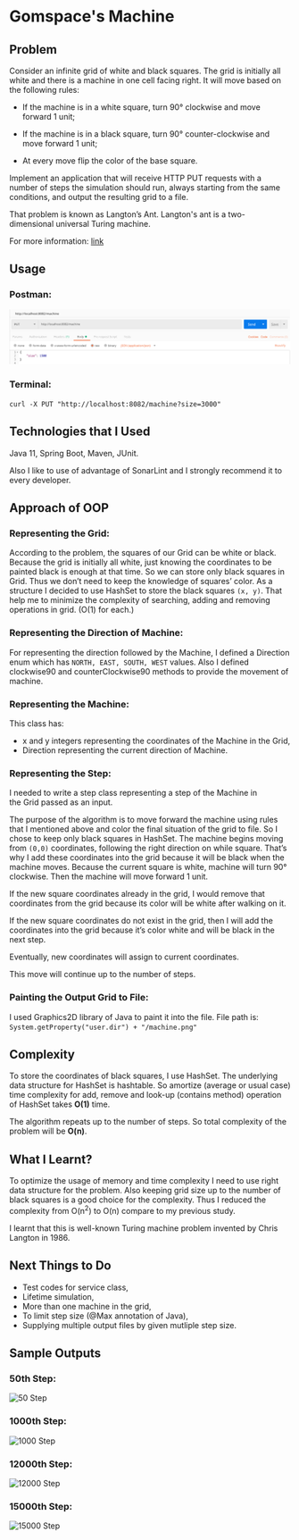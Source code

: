 # Gomspace's Machine



## Problem

Consider an infinite grid of white and black squares. The grid is initially all white and there is a machine in one cell facing right. It will move based on the following rules:

* If the machine is in a white square, turn 90° clockwise and move forward 1 unit;

* If the machine is in a black square, turn 90° counter-clockwise and move forward 1 unit;

* At every move flip the color of the base square.

Implement an application that will receive HTTP PUT requests with a number of steps the simulation should run, always starting from the same conditions, and output the resulting grid to a file.

That problem is known as Langton’s Ant. Langton's ant is a two-dimensional universal Turing machine. 

For more information: [link](https://en.wikipedia.org/wiki/Langton%27s_ant) 


## Usage

### Postman:

![Postman](/images/postman.png)



### Terminal:

```curl -X PUT "http://localhost:8082/machine?size=3000"```



## Technologies that I Used

Java 11, Spring Boot, Maven, JUnit. 

Also I like to use of advantage of SonarLint and I strongly recommend it to every developer.


## Approach of OOP

### Representing the Grid: 

According to the problem, the squares of our Grid can be white or black. Because the grid is initially all white, just knowing the coordinates to be painted black is enough at that time. 
So we can store only black squares in Grid. Thus we don’t need to keep the knowledge of squares’ color. As a structure I decided to use HashSet to store the black squares `(x, y)`. That help me to minimize the complexity of searching, adding and removing operations in grid. (O(1) for each.)

### Representing the Direction of Machine:

For representing the direction followed by the Machine, I defined a Direction enum which has ```NORTH, EAST, SOUTH, WEST``` values. Also I defined clockwise90 and counterClockwise90 methods to provide the movement of machine.


### Representing the Machine:

This class has:
* x and y integers representing the coordinates of the Machine in the Grid,
* Direction representing the current direction of Machine.

### Representing the Step:

I needed to write a step class representing a step of the Machine in the Grid passed as an input.



The purpose of the algorithm is to move forward the machine using rules that I mentioned above and color the final situation of the grid to file. So I chose to keep only black squares in HashSet. The machine begins moving from `(0,0)` coordinates, following the right direction on while square. That’s why I add these coordinates into the grid because it will be black when the machine moves. Because the current square is white, machine will turn 90°  clockwise. Then the machine will move forward 1 unit. 

If the new square coordinates already in the grid, I would remove that coordinates from the grid because its color will be white after walking on it. 

If the new square coordinates do not exist in the grid, then I will add the coordinates into the grid because it’s color white and will be black in the next step. 

Eventually, new coordinates will assign to current coordinates. 

This move will continue up to the number of steps.

### Painting the Output Grid to File:

I used Graphics2D library of Java to paint it into the file. File path is:
```System.getProperty("user.dir") + "/machine.png"```




## Complexity

To store the coordinates of black squares, I use HashSet. The underlying data structure for HashSet is hashtable. 
So amortize (average or usual case) time complexity for add, remove and look-up (contains method) operation of HashSet takes **O(1)** time.

The algorithm repeats up to the number of steps. So total complexity of the problem will be **O(n)**.




## What I Learnt?

To optimize the usage of memory and time complexity I need to use right data structure for the problem. Also keeping grid size up to the number of black squares is a good choice for the complexity.
Thus I reduced the complexity from O(n<sup>2</sup>) to O(n) compare to my previous study.

I learnt that this is well-known Turing machine problem invented by Chris Langton in 1986.




## Next Things to Do

* Test codes for service class,
* Lifetime simulation,
* More than one machine in the grid,
* To limit step size (@Max annotation of Java),
* Supplying multiple output files by given mutliple step size.





## Sample Outputs

### 50th Step:

![50 Step](/images/50.png)

### 1000th Step:

![1000 Step](/images/1000.png)

### 12000th Step:

![12000 Step](/images/12000.png)

### 15000th Step:

![15000 Step](/images/15000.png)


